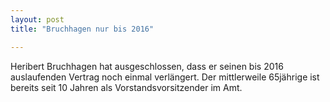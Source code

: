 ```yaml
---
layout: post
title: "Bruchhagen nur bis 2016"

---
```


Heribert Bruchhagen hat ausgeschlossen, dass er seinen bis 2016 auslaufenden Vertrag noch einmal verlängert. Der mittlerweile 65jährige ist bereits seit 10 Jahren als Vorstandsvorsitzender im Amt.



